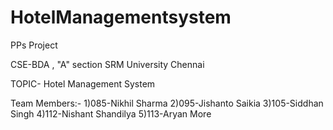# HotelManagementsystem
PPs Project 

CSE-BDA , "A" section
SRM University Chennai

TOPIC- Hotel Management System



Team Members:-
1)085-Nikhil Sharma
2)095-Jishanto Saikia
3)105-Siddhan Singh
4)112-Nishant Shandilya
5)113-Aryan More
